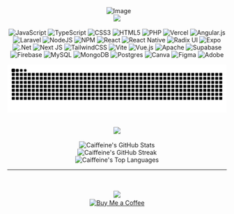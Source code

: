 <div align="center">
  <img width="1584" height="396" alt="Image" src="https://github.com/user-attachments/assets/f2f9a6b8-597c-40d2-9a1a-6fa5dabf0550" />
</div>

<div align="center">

  <img src="https://readme-typing-svg.demolab.com/?font=Press+Start+2P&size=25&color=FFFFFF&center=true&vCenter=true&width=400&height=40&lines=TECH+STACK" />
  
  <p>
    <img alt="JavaScript" src="https://img.shields.io/badge/javascript-%23323330.svg?style=plastic&logo=javascript&logoColor=%23F7DF1E" />
    <img alt="TypeScript" src="https://img.shields.io/badge/typescript-%23007ACC.svg?style=plastic&logo=typescript&logoColor=white" />
    <img alt="CSS3" src="https://img.shields.io/badge/css3-%231572B6.svg?style=plastic&logo=css3&logoColor=white" />
    <img alt="HTML5" src="https://img.shields.io/badge/html5-%23E34F26.svg?style=plastic&logo=html5&logoColor=white" />
    <img alt="PHP" src="https://img.shields.io/badge/php-%23777BB4.svg?style=plastic&logo=php&logoColor=white" />
    <img alt="Vercel" src="https://img.shields.io/badge/vercel-%23000000.svg?style=plastic&logo=vercel&logoColor=white" />
    <img alt="Angular.js" src="https://img.shields.io/badge/angular.js-%23E23237.svg?style=plastic&logo=angularjs&logoColor=white" />
    <img alt="Laravel" src="https://img.shields.io/badge/laravel-%23FF2D20.svg?style=plastic&logo=laravel&logoColor=white" />
    <img alt="NodeJS" src="https://img.shields.io/badge/node.js-6DA55F?style=plastic&logo=node.js&logoColor=white" />
    <img alt="NPM" src="https://img.shields.io/badge/NPM-%23CB3837.svg?style=plastic&logo=npm&logoColor=white" />
    <img alt="React" src="https://img.shields.io/badge/react-%2320232a.svg?style=plastic&logo=react&logoColor=%2361DAFB" />
    <img alt="React Native" src="https://img.shields.io/badge/react_native-%2320232a.svg?style=plastic&logo=react&logoColor=%2361DAFB" />
    <img alt="Radix UI" src="https://img.shields.io/badge/radix%20ui-161618.svg?style=plastic&logo=radix-ui&logoColor=white" />
    <img alt="Expo" src="https://img.shields.io/badge/expo-1C1E24?style=plastic&logo=expo&logoColor=#D04A37" />
    <img alt=".Net" src="https://img.shields.io/badge/.NET-5C2D91?style=plastic&logo=.net&logoColor=white" />
    <img alt="Next JS" src="https://img.shields.io/badge/Next-black?style=plastic&logo=next.js&logoColor=white" />
    <img alt="TailwindCSS" src="https://img.shields.io/badge/tailwindcss-%2338B2AC.svg?style=plastic&logo=tailwind-css&logoColor=white" />
    <img alt="Vite" src="https://img.shields.io/badge/vite-%23646CFF.svg?style=plastic&logo=vite&logoColor=white" />
    <img alt="Vue.js" src="https://img.shields.io/badge/vue.js-%2335495e.svg?style=plastic&logo=vuedotjs&logoColor=%234FC08D" />
    <img alt="Apache" src="https://img.shields.io/badge/apache-%23D42029.svg?style=plastic&logo=apache&logoColor=white" />
    <img alt="Supabase" src="https://img.shields.io/badge/Supabase-3ECF8E?style=plastic&logo=supabase&logoColor=white" />
    <img alt="Firebase" src="https://img.shields.io/badge/firebase-a08021?style=plastic&logo=firebase&logoColor=ffcd34" />
    <img alt="MySQL" src="https://img.shields.io/badge/mysql-4479A1.svg?style=plastic&logo=mysql&logoColor=white" />
    <img alt="MongoDB" src="https://img.shields.io/badge/MongoDB-%234ea94b.svg?style=plastic&logo=mongodb&logoColor=white" />
    <img alt="Postgres" src="https://img.shields.io/badge/postgres-%23316192.svg?style=plastic&logo=postgresql&logoColor=white" />
    <img alt="Canva" src="https://img.shields.io/badge/Canva-%2300C4CC.svg?style=plastic&logo=Canva&logoColor=white" />
    <img alt="Figma" src="https://img.shields.io/badge/figma-%23F24E1E.svg?style=plastic&logo=figma&logoColor=white" />
    <img alt="Adobe" src="https://img.shields.io/badge/adobe-%23FF0000.svg?style=plastic&logo=adobe&logoColor=white" />
  </p>
  
  <picture>
    <source media="(prefers-color-scheme: dark)" srcset="https://raw.githubusercontent.com/Caiffeine/Caiffeine/output/github-snake-dark.svg" />
    <source media="(prefers-color-scheme: light)" srcset="https://raw.githubusercontent.com/Caiffeine/Caiffeine/output/github-snake.svg" />
    <img alt="github-snake" src="https://raw.githubusercontent.com/Caiffeine/Caiffeine/output/github-snake.svg" />
  </picture>

  <br> <img src="https://readme-typing-svg.demolab.com/?font=Press+Start+2P&size=25&color=FFFFFF&center=true&vCenter=true&width=400&height=40&lines=GITHUB+STATS" />

  <picture>
    <source media="(prefers-color-scheme: dark)" srcset="https://github-readme-stats.vercel.app/api?username=Caiffeine&theme=blue_navy&hide_border=false&include_all_commits=false&count_private=false" />
    <source media="(prefers-color-scheme: light)" srcset="https://github-readme-stats.vercel.app/api?username=Caiffeine&theme=prussian&hide_border=false&include_all_commits=false&count_private=false" />
    <img alt="Caiffeine's GitHub Stats" src="https://github-readme-stats.vercel.app/api?username=Caiffeine&theme=prussian&hide_border=false&include_all_commits=false&count_private=false" />
  </picture>
  <br/>
  <picture>
    <source media="(prefers-color-scheme: dark)" srcset="https://nirzak-streak-stats.vercel.app/?user=Caiffeine&theme=blue_navy&hide_border=false" />
    <source media="(prefers-color-scheme: light)" srcset="https://nirzak-streak-stats.vercel.app/?user=Caiffeine&theme=prussian&hide_border=false" />
    <img alt="Caiffeine's GitHub Streak" src="https://nirzak-streak-stats.vercel.app/?user=Caiffeine&theme=prussian&hide_border=false" />
  </picture>
  <br/>
  <picture>
    <source media="(prefers-color-scheme: dark)" srcset="https://github-readme-stats.vercel.app/api/top-langs/?username=Caiffeine&theme=blue_navy&hide_border=false&include_all_commits=false&count_private=false&layout=compact" />
    <source media="(prefers-color-scheme: light)" srcset="https://github-readme-stats.vercel.app/api/top-langs/?username=Caiffeine&theme=prussian&hide_border=false&include_all_commits=false&count_private=false&layout=compact" />
    <img alt="Caiffeine's Top Languages" src="https://github-readme-stats.vercel.app/api/top-langs/?username=Caiffeine&theme=prussian&hide_border=false&include_all_commits=false&count_private=false&layout=compact" />
  </picture>
  
</div>

---

<div align="center">
  <br/><br/> <img src="https://readme-typing-svg.demolab.com/?font=Press+Start+2P&size=25&color=FFFFFF&center=true&vCenter=true&width=400&height=40&lines=SUPPORT" />
  <br> <a href="https://buymeacoffee.com/caiffeine">
    <img width="300" height="75" alt="Buy Me a Coffee" src="https://github.com/user-attachments/assets/b2ebc97a-1e75-4a58-a2ae-8ea1b3a7e1d4" />
  </a>
</div>
